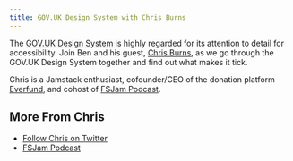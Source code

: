 ```yaml
---
title: GOV.UK Design System with Chris Burns
---
```


The [GOV.UK Design System](https://design-system.service.gov.uk/) is highly regarded for its attention to detail for accessibility. Join Ben and his guest, [Chris Burns](https://twitter.com/BurnedChris), as we go through the GOV.UK Design System together and find out what makes it tick.

Chris is a Jamstack enthusiast, cofounder/CEO of the donation platform [Everfund](https://everfund.co.uk), and cohost of [FSJam Podcast](https://fsjam.org).

## More From Chris

* [Follow Chris on Twitter](https://twitter.com/BurnedChris)
* [FSJam Podcast](https://fsjam.org)